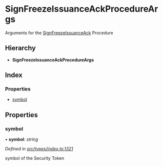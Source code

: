 # SignFreezeIssuanceAckProcedureArgs

Arguments for the [SignFreezeIssuanceAck](../enums/_types_index_.proceduretype.md#signfreezeissuanceack) Procedure

## Hierarchy

* **SignFreezeIssuanceAckProcedureArgs**

## Index

### Properties

* [symbol](_types_index_.signfreezeissuanceackprocedureargs.md#symbol)

## Properties

### symbol

• **symbol**: _string_

_Defined in_ [_src/types/index.ts:1321_](https://github.com/PolymathNetwork/polymath-sdk/blob/e8bbc1e/src/types/index.ts#L1321)

symbol of the Security Token

